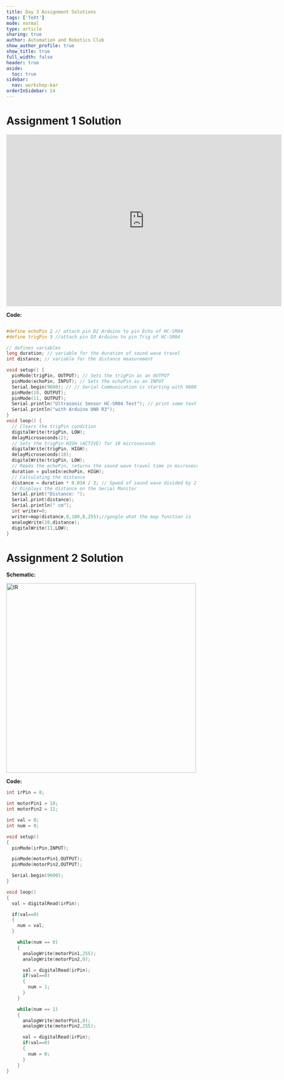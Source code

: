 ```yaml
---
title: Day 3 Assignment Solutions
tags: ['TeXt']
mode: normal
type: article
sharing: true
author: Automation and Robotics Club
show_author_profile: true
show_title: true
full_width: false
header: true
aside:
  toc: true
sidebar:
  nav: workshop-bar
orderInSidebar: 14
---
```


<TOCInline toc={props.toc} toHeading={2} asDisclosure />

# Assignment 1 Solution

<iframe width="725" height="453" src="https://www.tinkercad.com/embed/ackUdSH6CMH?editbtn=1" frameBorder="0" marginWidth="0" marginHeight="0" scrolling="no"></iframe>

**Code:**

```c++

#define echoPin 2 // attach pin D2 Arduino to pin Echo of HC-SR04
#define trigPin 3 //attach pin D3 Arduino to pin Trig of HC-SR04

// defines variables
long duration; // variable for the duration of sound wave travel
int distance; // variable for the distance measurement

void setup() {
  pinMode(trigPin, OUTPUT); // Sets the trigPin as an OUTPUT
  pinMode(echoPin, INPUT); // Sets the echoPin as an INPUT
  Serial.begin(9600); // // Serial Communication is starting with 9600 of baudrate speed
  pinMode(10, OUTPUT);
  pinMode(11, OUTPUT);
  Serial.println("Ultrasonic Sensor HC-SR04 Test"); // print some text in Serial Monitor
  Serial.println("with Arduino UNO R3");
}
void loop() {
  // Clears the trigPin condition
  digitalWrite(trigPin, LOW);
  delayMicroseconds(2);
  // Sets the trigPin HIGH (ACTIVE) for 10 microseconds
  digitalWrite(trigPin, HIGH);
  delayMicroseconds(10);
  digitalWrite(trigPin, LOW);
  // Reads the echoPin, returns the sound wave travel time in microseconds
  duration = pulseIn(echoPin, HIGH);
  // Calculating the distance
  distance = duration * 0.034 / 2; // Speed of sound wave divided by 2 (go and back)
  // Displays the distance on the Serial Monitor
  Serial.print("Distance: ");
  Serial.print(distance);
  Serial.println(" cm");
  int writer=0;
  writer=map(distance,0,100,0,255);//google what the map function is
  analogWrite(10,distance);
  digitalWrite(11,LOW);
}
```

# Assignment 2 Solution

**Schematic:**

<Image src="/static/assets/images/resources/Day3_Solutions/ass2.png" alt="IR" width='500' height='500' />

**Code:**

```c++
int irPin = 8;

int motorPin1 = 10;
int motorPin2 = 11;

int val = 0;
int num = 0;

void setup()
{
  pinMode(irPin,INPUT);

  pinMode(motorPin1,OUTPUT);
  pinMode(motorPin2,OUTPUT);

  Serial.begin(9600);
}

void loop()
{
  val = digitalRead(irPin);

  if(val==0)
  {
    num = val;
  }

    while(num == 0)
    {
      analogWrite(motorPin1,255);
      analogWrite(motorPin2,0);

      val = digitalRead(irPin);
      if(val==0)
      {
        num = 1;
      }
    }

    while(num == 1)
    {
      analogWrite(motorPin1,0);
      analogWrite(motorPin2,255);

      val = digitalRead(irPin);
      if(val==0)
      {
        num = 0;
      }
    }
}
```
